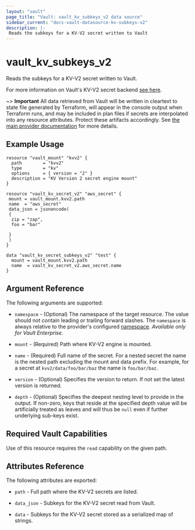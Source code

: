 ```yaml
---
layout: "vault"
page_title: "Vault: vault_kv_subkeys_v2 data source"
sidebar_current: "docs-vault-datasource-kv-subkeys-v2"
description: |-
 Reads the subkeys for a KV-V2 secret written to Vault
---
```


# vault\_kv\_subkeys\_v2

Reads the subkeys for a KV-V2 secret written to Vault.

For more information on Vault's KV-V2 secret backend 
[see here](https://www.vaultproject.io/docs/secrets/kv/kv-v2).

~> **Important** All data retrieved from Vault will be
written in cleartext to state file generated by Terraform, will appear in
the console output when Terraform runs, and may be included in plan files
if secrets are interpolated into any resource attributes.
Protect these artifacts accordingly. See
[the main provider documentation](../index.html)
for more details.

## Example Usage

```hcl
resource "vault_mount" "kvv2" {
  path        = "kvv2"
  type        = "kv"
  options     = { version = "2" }
  description = "KV Version 2 secret engine mount"
}

resource "vault_kv_secret_v2" "aws_secret" {
 mount = vault_mount.kvv2.path
 name  = "aws_secret"
 data_json = jsonencode(
 {
  zip = "zap", 
  foo = "bar"

 }
 )
}

data "vault_kv_secret_subkeys_v2" "test" {
  mount = vault_mount.kvv2.path
  name  = vault_kv_secret_v2.aws_secret.name
}
```

## Argument Reference

The following arguments are supported:

* `namespace` - (Optional) The namespace of the target resource.
  The value should not contain leading or trailing forward slashes.
  The `namespace` is always relative to the provider's configured [namespace](/docs/providers/vault/index.html#namespace).
  *Available only for Vault Enterprise*.

* `mount` - (Required) Path where KV-V2 engine is mounted.

* `name` - (Required) Full name of the secret. For a nested secret
  the name is the nested path excluding the mount and data
  prefix. For example, for a secret at `kvv2/data/foo/bar/baz`
  the name is `foo/bar/baz`.

* `version` - (Optional) Specifies the version to return. If not 
  set the latest version is returned.

* `depth` - (Optional) Specifies the deepest nesting level to provide in the output.
  If non-zero, keys that reside at the specified depth value will be
  artificially treated as leaves and will thus be `null` even if further
  underlying sub-keys exist.

## Required Vault Capabilities

Use of this resource requires the `read` capability on the given path.

## Attributes Reference

The following attributes are exported:

* `path` - Full path where the KV-V2 secrets are listed.

* `data_json` - Subkeys for the KV-V2 secret read from Vault.

* `data` - Subkeys for the KV-V2 secret stored as a serialized map of strings.
